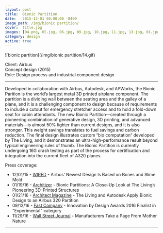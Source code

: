 ```yaml
---
layout: post
title:  Bionic Partition
date:   2015-12-01 00:00:00 -0400
image_path:	/img/bionic partition/
cover:  title.jpg
images: [04.png, 05.jpg, 06.jpg, 09.jpg, 10.jpg, 11.jpg, 13.jpg, 01.jpg, 15.ppg]
category: design
active: true
---
```


![bionic partition](/img/bionic partition/14.gif)

Client: Airbus<br>
Concept design (2015)<br>
Role: Design process and industrial component design

---

Developed in collaboration with Airbus, Autodesk, and APWorks, the Bionic Parition is the world’s largest metal 3D printed airplane component. The partition is a dividing wall between the seating area and the galley of a plane, and it is a challenging component to design because of requirements to include a cutout for emergency stretcher access and to hold a fold-down seat for cabin attendants. The new Bionic Partition—created through a pioneering combination of generative design, 3D printing, and advanced materials—is almost 50% lighter than current designs, and it is also stronger. This weight savings translates to fuel savings and carbon reduction. The final design illustrates custom “bio computation” developed by The Living, and it demonstrates an ultra-high-performance result beyond typical engineering rules of thumb. The Bionic Partition is currently undergoing 16G crash testing as part of the process for certification and integration into the current fleet of A320 planes.

Press coverage:

- 12/01/15 - [WIRED](https://www.google.com/url?sa=t&rct=j&q=&esrc=s&source=web&cd=7&cad=rja&uact=8&ved=0ahUKEwjy3ruM1c_QAhXH1CYKHfPJCF8QFgg5MAY&url=https%3A%2F%2Fwww.wired.com%2F2015%2F12%2Fairbuss-newest-design-is-based-on-slime-mold-and-bones%2F&usg=AFQjCNGyd3C11rrExx-TtvNdNWS1nLjORA&sig2=EOZkZbrBiRqJxME1FLnUXw&bvm=bv.139782543,d.eWE) - Airbus' Newest Design Is Based on Bones and Slime Mold
- 01/19/16 - [Architizer](http://architizer.com/blog/bionic-partitions-the-living/) - Bionic Partitions: A Close-Up Look at The Living’s Pioneering 3D-Printed Structures
- 01/21/16 - [Architect Magazine](https://www.google.com/url?sa=t&rct=j&q=&esrc=s&source=web&cd=14&cad=rja&uact=8&ved=0ahUKEwjy3ruM1c_QAhXH1CYKHfPJCF8QFghUMA0&url=http%3A%2F%2Fwww.architectmagazine.com%2Ftechnology%2Fthe-living-and-autodesk-apply-bionic-design-to-an-airbus-320-partition_o&usg=AFQjCNHAAIIhcpJ5KSbzQxiORJwrTtmEkA&sig2=NRS4TIw0fdDdGQHjMmYu5A&bvm=bv.139782543,d.eWE) - The Living and Autodesk Apply Bionic Design to an Airbus 320 Partition
- 09/12/16 - [Fast Company](https://www.fastcodesign.com/product/bionic-partition) - Innovation by Design Awards 2016 Finalist in "Experimental" category
- 11/29/16 - [Wall Street Journal](http://www.wsj.com/articles/manufacturers-take-a-page-from-mother-nature-1480420802?emailToken=JRrzdvh4aHuUitY3Z8w53Vs1YKADF/KTS0nMaWzDOUWJvTnNqO2sgqsvgN7ypGSzRUtgotYN83MlSHiI3DoyAJXJy+Yl) - Manufacturers Take a Page From Mother Nature

---
